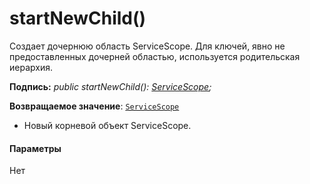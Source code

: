 # <a name="startnewchild"></a>startNewChild()




Создает дочернюю область ServiceScope. Для ключей, явно не предоставленных дочерней областью, используется родительская иерархия.

**Подпись:** _public startNewChild(): [ServiceScope](../sp-core-library/servicescope.md);_

**Возвращаемое значение**: [`ServiceScope`](../sp-core-library/servicescope.md)



- Новый корневой объект ServiceScope.

#### <a name="parameters"></a>Параметры
Нет


